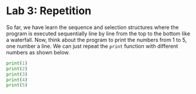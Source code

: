 # Lab 3: Repetition

So far, we have learn the sequence and selection structures where the program is executed sequentially line by line from the top to the bottom like a waterfall. 
Now, think about the program to print the numbers from 1 to 5, one number a line. We can just repeat the `print` function with different numbers as shown below.

```python
print(1)
print(2)
print(3)
print(4)
print(5)
```